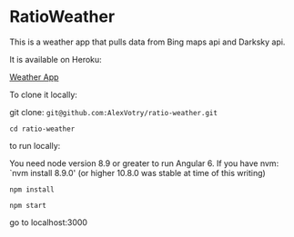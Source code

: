 # RatioWeather

This is a weather app that pulls data from Bing maps api and Darksky api.

It is available on Heroku:

[Weather App](https://ratio-weather.herokuapp.com/)

To clone it locally:

git clone: `git@github.com:AlexVotry/ratio-weather.git`

`cd ratio-weather`

to run locally:

You need node version 8.9 or greater to run Angular 6.
If you have nvm:
`nvm install 8.9.0' (or higher 10.8.0 was stable at time of this writing)

`npm install`

`npm start`

go to localhost:3000
